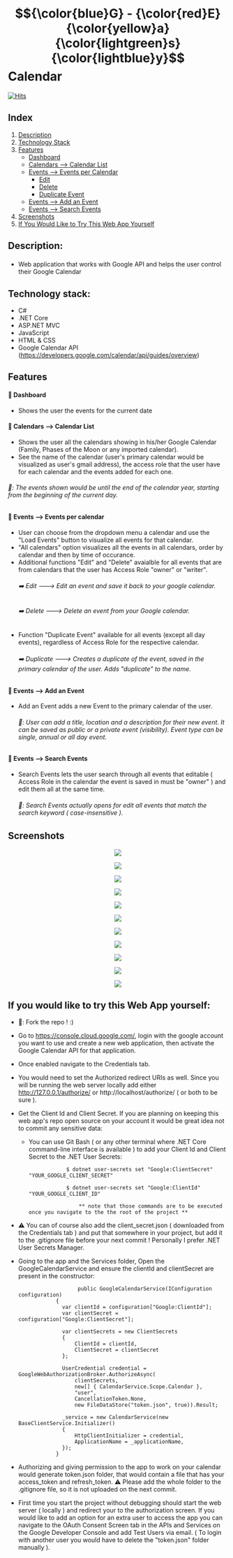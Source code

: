 # $${\color{blue}G} - {\color{red}E}{\color{yellow}a}{\color{lightgreen}s}{\color{lightblue}y}$$ Calendar
[![Hits](https://hits.seeyoufarm.com/api/count/incr/badge.svg?url=https%3A%2F%2Fgithub.com%2FI-M-Marinov%2FCalendar-by-I-M-Marinov&count_bg=%233DC8BF&title_bg=%23707070&icon=&icon_color=%23E7E7E7&title=views&edge_flat=false)](https://hits.seeyoufarm.com)

## **Index**

1. [Description](https://github.com/I-M-Marinov/Calendar-by-I-M-Marinov/blob/master/README.md#description)
2. [Technology Stack](https://github.com/I-M-Marinov/Calendar-by-I-M-Marinov/blob/master/README.md#technology-stack)
3. [Features](https://github.com/I-M-Marinov/Calendar-by-I-M-Marinov/blob/master/README.md#features)
   - [Dashboard](https://github.com/I-M-Marinov/Calendar-by-I-M-Marinov/blob/master/README.md#large_blue_diamond-dashboard)
   - [Calendars --> Calendar List](https://github.com/I-M-Marinov/Calendar-by-I-M-Marinov/blob/master/README.md#large_blue_diamond-calendars----calendar-list)
   - [Events --> Events per Calendar](https://github.com/I-M-Marinov/Calendar-by-I-M-Marinov/blob/master/README.md#large_blue_diamond-events----events-per-calendar)
     - [Edit](https://github.com/I-M-Marinov/Calendar-by-I-M-Marinov/blob/master/README.md#%EF%B8%8F-edit-----edit-an-event-and-save-it-back-to-your-google-calendar)
     - [Delete](https://github.com/I-M-Marinov/Calendar-by-I-M-Marinov/blob/master/README.md#%EF%B8%8F-delete-----delete-an-event-from-your-google-calendar)
     - [Duplicate Event](https://github.com/I-M-Marinov/Calendar-by-I-M-Marinov/blob/master/README.md#%EF%B8%8F-duplicate-----creates-a-duplicate-of-the-event-saved-in-the-primary-calendar-of-the-user-adds-duplicate-to-the-name)
   - [Events --> Add an Event](https://github.com/I-M-Marinov/Calendar-by-I-M-Marinov/blob/master/README.md#large_blue_diamond-events----add-an-event)
   - [Events --> Search Events](https://github.com/I-M-Marinov/Calendar-by-I-M-Marinov/blob/master/README.md#large_blue_diamond-events----search-events)
4. [Screenshots](https://github.com/I-M-Marinov/Calendar-by-I-M-Marinov?tab=readme-ov-file#screenshots)
5. [If You Would Like to Try This Web App Yourself](https://github.com/I-M-Marinov/Calendar-by-I-M-Marinov/blob/master/README.md#if-you-would-like-to-try-this-web-app-yourself)


## <p id="description">Description:<p/>

- Web application that works with Google API and helps the user control their Google Calendar

## Technology stack:

- C#
- .NET Core
- ASP.NET MVC
- JavaScript
- HTML & CSS
- Google Calendar API (https://developers.google.com/calendar/api/guides/overview)

## Features
#### :large_blue_diamond: Dashboard 
- Shows the user the events for the current date

#### :large_blue_diamond: Calendars --> Calendar List 
- Shows the user all the calendars showing in his/her Google Calendar (Family, Phases of the Moon or any imported calendar).
- See the name of the calendar (user's primary calendar would be visualized as user's gmail address), the access role that the user have for each calendar and the events added for each one.
###### 📢: The events shown would be until the end of the calendar year, starting from the beginning of the current day.

#### :large_blue_diamond: Events --> Events per calendar
- User can choose from the dropdown menu a calendar and use the "Load Events" button to visualize all events for that calendar.
- "All calendars" option visualizes all the events in all calendars, order by calendar and then by time of occurance.
- Additional functions "Edit" and "Delete" avaialble for all events that are from calendars that the user has Access Role "owner" or "writer".
  ###### ➡️ Edit ---> Edit an event and save it back to your google calendar.
  ###### ➡️ Delete ---> Delete an event from your Google calendar.
- Function "Duplicate Event" available for all events (except all day events), regardless of Access Role for the respective calendar.
  ###### ➡️ Duplicate ---> Creates a duplicate of the event, saved in the primary calendar of the user. Adds "duplicate" to the name.

#### :large_blue_diamond: Events --> Add an Event
- Add an Event adds a new Event to the primary calendar of the user.
  ###### 📢:  User can add a title, location and a description for their new event. It can be saved as public or a private event (visibility).  Event type can be single, annual or all day event. 

#### :large_blue_diamond: Events --> Search Events
- Search Events lets the user search through all events that editable ( Access Role in the calendar the event is saved in must be "owner" ) and edit them all at the same time.
  ###### 📢:  Search Events actually opens for edit all events that match the search keyword ( case-insensitive ). 

## Screenshots

<p align="center">
<img src="./Screenshots/scrn1.PNG">
</p>

<p align="center">
<img src="./Screenshots/scrn2.PNG">
</p>

<p align="center">
<img src="./Screenshots/scrn3.PNG">
</p>

<p align="center">
<img src="./Screenshots/scrn4.png">
</p>

<p align="center">
<img src="./Screenshots/scrn5.png">
</p>

<p align="center">
<img src="./Screenshots/scrn6.png">
</p>

<p align="center">
<img src="./Screenshots/scrn7.PNG">
</p>

<p align="center">
<img src="./Screenshots/scrn8.png">
</p>

<p align="center">
<img src="./Screenshots/scrn9.png">
</p>


<p align="center">
<img src="./Screenshots/scrn10.png">
</p>


<p align="center">
<img src="./Screenshots/scrn11.png">
</p>


## If you would like to try this Web App yourself:

- 🍴: Fork  the repo ! :) 
- Go to https://console.cloud.google.com/, login with the google account you want to use and create a new web application, then activate the Google Calendar API for that application.
- Once enabled navigate to the Credentials tab.
- You would need to set the Authorized redirect URIs as well. Since you will be running the web server locally add either http://127.0.0.1/authorize/ or http://localhost/authorize/ ( or both to be sure ).
- Get the Client Id and Client Secret. If you are planning on keeping this web app's repo open source on your account it would be great idea not to commit any sensitive data:
  - You can use Git Bash ( or any other terminal where .NET Core command-line interface is available ) to add your Client Id and Client Secret to the .NET User Secrets:
  
                    $ dotnet user-secrets set "Google:ClientSecret" "YOUR_GOOGLE_CLIENT_SECRET"
  
                    $ dotnet user-secrets set "Google:ClientId" "YOUR_GOOGLE_CLIENT_ID"

                        ** note that those commands are to be executed once you navigate to the the root of the project **
  
- ⚠️ You can of course also add the client_secret.json ( downloaded from the Credentials tab ) and put that somewhere in your project, but add it to the .gitignore file before your next commit ! Personally I prefer  .NET User Secrets Manager.

- Going to the app and the Services folder, Open the GoogleCalendarService and ensure the clientId and clientSecret are present in the constructor:

                         public GoogleCalendarService(IConfiguration configuration)
                  {
                  	var clientId = configuration["Google:ClientId"];
                  	var clientSecret = configuration["Google:ClientSecret"];
                  
                  	var clientSecrets = new ClientSecrets
                  	{
                  		ClientId = clientId,
                  		ClientSecret = clientSecret
                  	};
                  
                  	UserCredential credential = GoogleWebAuthorizationBroker.AuthorizeAsync(
                  		clientSecrets,
                  		new[] { CalendarService.Scope.Calendar }, 
                  		"user",
                  		CancellationToken.None,
                  		new FileDataStore("token.json", true)).Result;
                  
                  	_service = new CalendarService(new BaseClientService.Initializer()
                  	{
                  		HttpClientInitializer = credential,
                  		ApplicationName = _applicationName,
                  	});
                  }

 - Authorizing and giving permission to the app to work on your calendar would generate token.json folder, that would contain a file that has your access_token and refresh_token.
         ⚠️ Please add the whole folder to the .gitignore file, so it is not uploaded on the next commit.
 - First time you start the project without debugging should start the web server ( locally ) and redirect your to the authorization screen. If you would like to add an option for an extra user to access the app you can navigate to the OAuth Consent Screen tab in the APIs and Services on the Google Developer Console and add Test Users via email. ( To login with another user you would have to delete the "token.json" folder manually ).

     
